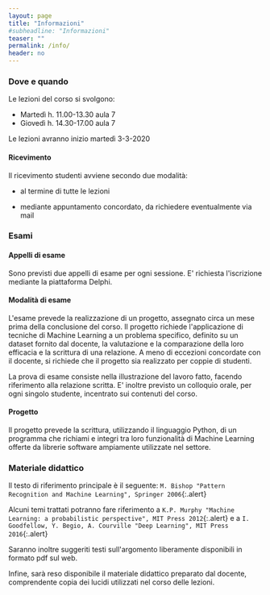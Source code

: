 ```yaml
---
layout: page
title: "Informazioni"
#subheadline: "Informazioni"
teaser: ""
permalink: /info/
header: no
---
```


### Dove e quando

Le lezioni del corso si svolgono:

* Martedì h. 11.00-13.30 aula 7
* Giovedì h. 14.30-17.00 aula 7

Le lezioni avranno inizio martedì 3-3-2020


#### Ricevimento

Il ricevimento studenti avviene secondo due modalità:

* al termine di tutte le lezioni

* mediante appuntamento concordato, da richiedere eventualmente via mail

### Esami

#### Appelli di esame

Sono previsti due appelli di esame per ogni sessione. E' richiesta l'iscrizione
mediante la piattaforma Delphi.

#### Modalità di esame

L'esame prevede la realizzazione di un progetto, assegnato circa un mese prima
della conclusione del corso. Il progetto richiede l'applicazione di tecniche di
Machine Learning a un problema specifico, definito su un dataset fornito dal
docente, la valutazione e la comparazione della loro efficacia e la scrittura di
una relazione. A meno di eccezioni concordate con il docente, si richiede che il
progetto sia realizzato per coppie di studenti.

La prova di esame consiste nella illustrazione del lavoro fatto, facendo
riferimento alla relazione scritta. E' inoltre previsto un colloquio orale, per
ogni singolo studente, incentrato sui contenuti del corso.

#### Progetto

Il progetto prevede la scrittura, utilizzando il linguaggio Python, di un
programma che richiami e integri tra loro funzionalità di Machine Learning
offerte da librerie software ampiamente utilizzate nel settore.


### Materiale didattico

Il testo di riferimento principale è il seguente:
`M. Bishop "Pattern Recognition and Machine Learning", Springer 2006`{:.alert}

Alcuni temi trattati potranno fare riferimento a `K.P. Murphy "Machine Learning: a probabilistic perspective", MIT Press 2012`{:.alert} e a `I. Goodfellow, Y. Begio, A. Courville "Deep Learning", MIT Press 2016`{:.alert}

Saranno inoltre suggeriti testi sull'argomento liberamente disponibili in
formato pdf sul web.

Infine, sarà reso disponibile il materiale didattico preparato dal docente,
comprendente copia dei lucidi utilizzati nel corso delle lezioni.